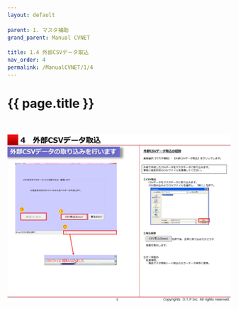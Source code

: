 ```yaml
---
layout: default

parent: 1. マスタ補助
grand_parent: Manual CVNET

title: 1.4 外部CSVデータ取込
nav_order: 4
permalink: /ManualCVNET/1/4
---
```


# {{ page.title }} <br/><br/>

<a href="/img/MasterHojo/MH6.PNG" target="_blank">
<img src="/img/MasterHojo/MH6.PNG" alt="login image"></a>